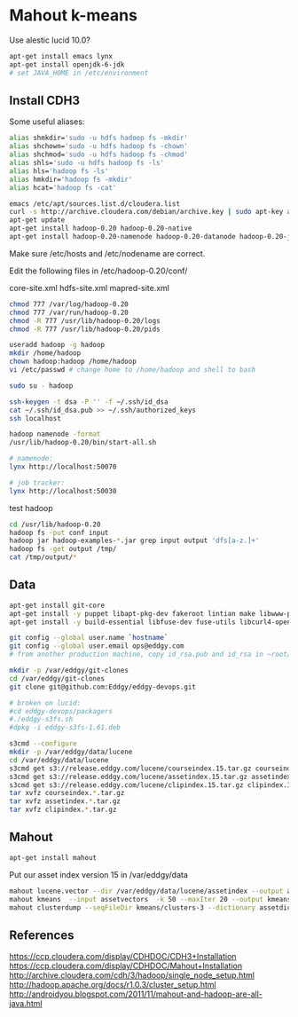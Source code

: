 
Mahout k-means
==============

Use alestic lucid 10.0?

```bash
apt-get install emacs lynx
apt-get install openjdk-6-jdk
# set JAVA_HOME in /etc/environment
```

Install CDH3
------------

Some useful aliases:

```bash
alias shmkdir='sudo -u hdfs hadoop fs -mkdir'
alias shchown='sudo -u hdfs hadoop fs -chown'
alias shchmod='sudo -u hdfs hadoop fs -chmod'
alias shls='sudo -u hdfs hadoop fs -ls'
alias hls='hadoop fs -ls'
alias hmkdir='hadoop fs -mkdir'
alias hcat='hadoop fs -cat'
```

```bash
emacs /etc/apt/sources.list.d/cloudera.list
curl -s http://archive.cloudera.com/debian/archive.key | sudo apt-key add -
apt-get update
apt-get install hadoop-0.20 hadoop-0.20-native
apt-get install hadoop-0.20-namenode hadoop-0.20-datanode hadoop-0.20-jobtracker hadoop-0.20-tasktracker
```

Make sure /etc/hosts and /etc/nodename are correct.

Edit the following files in /etc/hadoop-0.20/conf/

  core-site.xml
  hdfs-site.xml
  mapred-site.xml

```bash
chmod 777 /var/log/hadoop-0.20
chmod 777 /var/run/hadoop-0.20
chmod -R 777 /usr/lib/hadoop-0.20/logs
chmod -R 777 /usr/lib/hadoop-0.20/pids

useradd hadoop -g hadoop
mkdir /home/hadoop
chown hadoop:hadoop /home/hadoop
vi /etc/passwd # change home to /home/hadoop and shell to bash
```

```bash
sudo su - hadoop

ssh-keygen -t dsa -P '' -f ~/.ssh/id_dsa
cat ~/.ssh/id_dsa.pub >> ~/.ssh/authorized_keys
ssh localhost

hadoop namenode -format
/usr/lib/hadoop-0.20/bin/start-all.sh 

# namenode:
lynx http://localhost:50070

# job tracker:
lynx http://localhost:50030
```

test hadoop

```bash
cd /usr/lib/hadoop-0.20
hadoop fs -put conf input
hadoop jar hadoop-examples-*.jar grep input output 'dfs[a-z.]+'
hadoop fs -get output /tmp/
cat /tmp/output/*
```

Data
----

```bash
apt-get install git-core
apt-get install -y puppet libapt-pkg-dev fakeroot lintian make libwww-perl
apt-get install -y build-essential libfuse-dev fuse-utils libcurl4-openssl-dev libxml2-dev

git config --global user.name `hostname`
git config --global user.email ops@eddgy.com
# from another production machine, copy id_rsa.pub and id_rsa in ~root/.ssh/

mkdir -p /var/eddgy/git-clones
cd /var/eddgy/git-clones
git clone git@github.com:Eddgy/eddgy-devops.git

# broken on lucid:
#cd eddgy-devops/packagers
#./eddgy-s3fs.sh
#dpkg -i eddgy-s3fs-1.61.deb

s3cmd --configure
mkdir -p /var/eddgy/data/lucene
cd /var/eddgy/data/lucene
s3cmd get s3://release.eddgy.com/lucene/courseindex.15.tar.gz courseindex.15.tar.gz
s3cmd get s3://release.eddgy.com/lucene/assetindex.15.tar.gz assetindex.15.tar.gz
s3cmd get s3://release.eddgy.com/lucene/clipindex.15.tar.gz clipindex.15.tar.gz
tar xvfz courseindex.*.tar.gz
tar xvfz assetindex.*.tar.gz
tar xvfz clipindex.*.tar.gz
```

Mahout
------

```bash
apt-get install mahout
```

Put our asset index version 15 in /var/eddgy/data

```bash
mahout lucene.vector --dir /var/eddgy/data/lucene/assetindex --output assetvectors --field termBucket --dictOut assetdictionary
mahout kmeans  --input assetvectors  -k 50 --maxIter 20 --output kmeans --clusters assetclusters
mahout clusterdump --seqFileDir kmeans/clusters-3 --dictionary assetdictionary --dictionaryType text --substring 128
```

References
----------

https://ccp.cloudera.com/display/CDHDOC/CDH3+Installation
https://ccp.cloudera.com/display/CDHDOC/Mahout+Installation
http://archive.cloudera.com/cdh/3/hadoop/single_node_setup.html
http://hadoop.apache.org/docs/r1.0.3/cluster_setup.html
http://androidyou.blogspot.com/2011/11/mahout-and-hadoop-are-all-java.html
